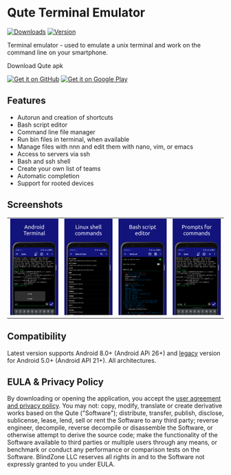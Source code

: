 # Qute Terminal Emulator
[![Downloads](https://img.shields.io/github/downloads/BlindZoneApps/qute-apk/total.svg?color=blue?style=flat)](https://BlindZoneApps/qute-apk/releases/latest) [![Version](https://img.shields.io/github/v/release/BlindZoneApps/qute-apk??color=bluelabel=version)](https://BlindZoneApps/qute-apk/releases)

Terminal emulator - used to emulate a unix terminal and work on the command line on your smartphone.

Download Qute apk

[<img src="https://github.com/user-attachments/assets/3811fb3b-3817-4384-b116-5815283964c8" alt="Get it on GitHub" height="80">](https://github.com/BlindZoneApps/qute-apk/releases/latest)
[<img src="https://github.com/user-attachments/assets/9abc74de-aca6-4975-b1c0-8689a881aa21" alt="Get it on Google Play" height="80">](https://play.google.com/store/apps/details?id=com.ddm.qute)

## Features
* Autorun and creation of shortcuts
* Bash script editor
* Command line file manager
* Run bin files in terminal, when available
* Manage files with nnn and edit them with nano, vim, or emacs
* Access to servers via ssh
* Bash and ssh shell
* Create your own list of teams
* Automatic completion
* Support for rooted devices

## Screenshots
<table>
  <tr>
    <td><img src="assets/screen1.png" alt="Qute ui interface"></td>
    <td><img src="assets/screen2.png" alt="Linus shell app"></td>
    <td><img src="assets/screen3.png" alt="Bash and sh files editor"></td>
    <td><img src="assets/screen4.png" alt="AI shell prompts"></td>
	</tr>
</table>
  
## Compatibility
Latest version supports Android 8.0+ (Android APi 26+) and [legacy](https://github.com/BlindZoneApps/qute-apk/releases/tag/3.111) version for Android 5.0+ (Android API 21+). All architectures.

## EULA & Privacy Policy
By downloading or opening the application, you accept the [user agreement and privacy policy](https://blindzone.org/eula). 
You may not: copy, modify, translate or create derivative works based on the  Qute ("Software"); distribute, transfer, publish, disclose, sublicense, lease, lend, sell or rent the Software to any third party; reverse engineer, decompile, reverse decompile or disassemble the Software, or otherwise attempt to derive the source code; make the functionality of the Software available to third parties or multiple users through any means, or benchmark or conduct any performance or comparison tests on the Software. BlindZone LLC reserves all rights in and to the Software not expressly granted to you under EULA.

